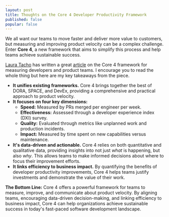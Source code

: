 ```yaml
---
layout: post
title: Thoughts on the Core 4 Developer Productivity Framework
published: false
popular: false
---
```

We all want our teams to move faster and deliver more value to customers, but measuring and improving product velocity can be a complex challenge.  Enter **Core 4**, a new framework that aims to simplify this process and help teams achieve sustainable success.

[Laura Tacho](https://substack.com/@lauratacho) has written a great [article](https://www.lennysnewsletter.com/p/introducing-core-4-the-best-way-to) on the Core 4 framework for measuring developers and product teams. I encourage you to read the whole thing but here are my key takeaways from the piece.

* **It unifies existing frameworks.** Core 4 brings together the best of DORA, SPACE, and DevEx, providing a comprehensive and practical approach to product velocity. 
* **It focuses on four key dimensions:**
    * **Speed:** Measured by PRs merged per engineer per week. 
    * **Effectiveness:**  Assessed through a developer experience index (DXI) survey. 
    * **Quality:**  Evaluated through metrics like unplanned work and production incidents.
    * **Impact:**  Measured by time spent on new capabilities versus maintenance.
* **It's data-driven and actionable.** Core 4 relies on both quantitative and qualitative data, providing insights into not just *what* is happening, but also *why*. This allows teams to make informed decisions about where to focus their improvement efforts. 
* **It links efficiency to business impact.** By quantifying the benefits of developer productivity improvements, Core 4 helps teams justify investments and demonstrate the value of their work.

**The Bottom Line:** Core 4 offers a powerful framework for teams to measure, improve, and communicate about product velocity. By aligning teams, encouraging data-driven decision-making, and linking efficiency to business impact, Core 4 can help organizations achieve sustainable success in today's fast-paced software development landscape.
